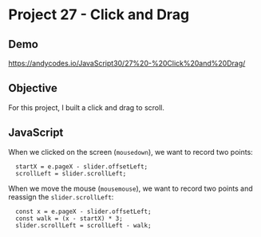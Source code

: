 # Project 27 - Click and Drag

## Demo

https://andycodes.io/JavaScript30/27%20-%20Click%20and%20Drag/

## Objective

For this project, I built a click and drag to scroll.

## JavaScript

When we clicked on the screen (`mousedown`), we want to record two points:

```
  startX = e.pageX - slider.offsetLeft;
  scrollLeft = slider.scrollLeft;
```

When we move the mouse (`mousemouse`), we want to record two points and reassign the `slider.scrollLeft`:

```
  const x = e.pageX - slider.offsetLeft;
  const walk = (x - startX) * 3;
  slider.scrollLeft = scrollLeft - walk;
```
